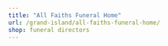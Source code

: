 ```yaml
---
title: "All Faiths Funeral Home"
url: /grand-island/all-faiths-funeral-home/
shop: funeral directors
---
```

